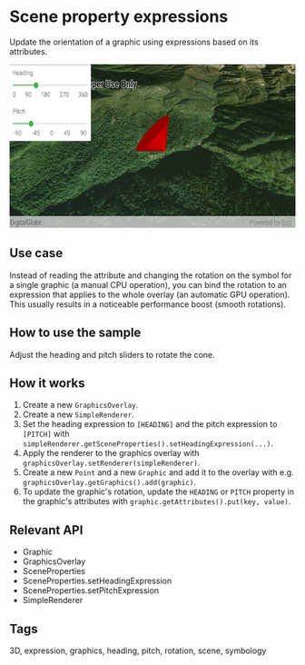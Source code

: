# Scene property expressions

Update the orientation of a graphic using expressions based on its attributes.

![Image of scene property expressions](scene-property-expressions.png)

## Use case

Instead of reading the attribute and changing the rotation on the symbol for a single graphic (a manual CPU operation), you can bind the rotation to an expression that applies to the whole overlay (an automatic GPU operation). This usually results in a noticeable performance boost (smooth rotations).

## How to use the sample

Adjust the heading and pitch sliders to rotate the cone.

## How it works

1. Create a new `GraphicsOverlay`. 
2. Create a new `SimpleRenderer`.
3. Set the heading expression to `[HEADING]` and the pitch expression to `[PITCH]` with `simpleRenderer.getSceneProperties().setHeadingExpression(...)`.
4. Apply the renderer to the graphics overlay with `graphicsOverlay.setRenderer(simpleRenderer)`.
5. Create a new `Point` and a new `Graphic` and add it to the overlay with e.g. `graphicsOverlay.getGraphics().add(graphic)`.
6. To update the graphic's rotation, update the `HEADING` or `PITCH` property in the graphic's attributes with `graphic.getAttributes().put(key, value)`.
       
## Relevant API

* Graphic
* GraphicsOverlay
* SceneProperties
* SceneProperties.setHeadingExpression
* SceneProperties.setPitchExpression
* SimpleRenderer

## Tags

3D, expression, graphics, heading, pitch, rotation, scene, symbology
